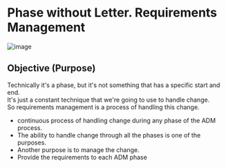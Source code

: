 # Phase without Letter. Requirements Management
![image](https://github.com/Glareone/AZ-304-305-SA-And-Architecture-Design-In-Depth/assets/4239376/3be0e4d6-5736-441c-82ba-b1be984e5e3c)

## Objective (Purpose)
Technically it's a phase, but it's not something that has a specific start and end.  
It's just a constant technique that we're going to use to handle change.  
So requirements management is a process of handling this change.   
  * continuous process of handling change during any phase of the ADM process.
  * The ability to handle change through all the phases is one of the purposes.
  * Another purpose is to manage the change.
  * Provide the requirements to each ADM phase
